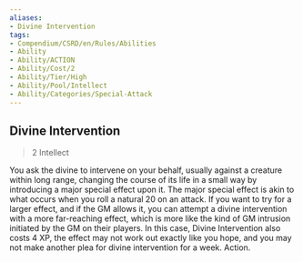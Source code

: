 ```yaml
---
aliases:
- Divine Intervention
tags:
- Compendium/CSRD/en/Rules/Abilities
- Ability
- Ability/ACTION
- Ability/Cost/2
- Ability/Tier/High
- Ability/Pool/Intellect
- Ability/Categories/Special-Attack
---
```


  
## Divine Intervention  
>2  Intellect  
  
You ask the divine to intervene on your behalf, usually against a creature within long range, changing the course of its life in a small way by introducing a major special effect upon it. The major special effect is akin to what occurs when you roll a natural 20 on an attack. If you want to try for a larger effect, and if the GM allows it, you can attempt a divine intervention with a more far-reaching effect, which is more like the kind of GM intrusion initiated by the GM on their players. In this case, Divine Intervention also costs 4 XP, the effect may not work out exactly like you hope, and you may not make another plea for divine intervention for a week. Action.